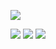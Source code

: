 ![](https://komarev.com/ghpvc/?username=alivedise)

![](https://github-profile-summary-cards.vercel.app/api/cards/profile-details?username=alivedise&theme=vue)
![](http://github-profile-summary-cards.vercel.app/api/cards/repos-per-language?username=alivedise&theme=vue)
![](http://github-profile-summary-cards.vercel.app/api/cards/most-commit-language?username=alivedise&theme=vue)
